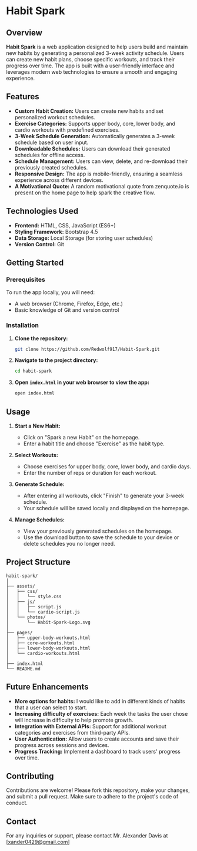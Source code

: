 # Habit Spark

## Overview

**Habit Spark** is a web application designed to help users build and maintain new habits by generating a personalized 3-week activity schedule. Users can create new habit plans, choose specific workouts, and track their progress over time. The app is built with a user-friendly interface and leverages modern web technologies to ensure a smooth and engaging experience.

## Features

- **Custom Habit Creation:** Users can create new habits and set personalized workout schedules.
- **Exercise Categories:** Supports upper body, core, lower body, and cardio workouts with predefined exercises.
- **3-Week Schedule Generation:** Automatically generates a 3-week schedule based on user input.
- **Downloadable Schedules:** Users can download their generated schedules for offline access.
- **Schedule Management:** Users can view, delete, and re-download their previously created schedules.
- **Responsive Design:** The app is mobile-friendly, ensuring a seamless experience across different devices.
- **A Motivational Quote:** A random motivational quote from zenquote.io is present on the home page to help spark the creative flow.

## Technologies Used

- **Frontend:** HTML, CSS, JavaScript (ES6+)
- **Styling Framework:** Bootstrap 4.5
- **Data Storage:** Local Storage (for storing user schedules)
- **Version Control:** Git

## Getting Started

### Prerequisites

To run the app locally, you will need:

- A web browser (Chrome, Firefox, Edge, etc.)
- Basic knowledge of Git and version control

### Installation

1. **Clone the repository:**
   ```bash
   git clone https://github.com/Redwolf917/Habit-Spark.git
   ```

2. **Navigate to the project directory:**
   ```bash
   cd habit-spark
   ```

3. **Open `index.html` in your web browser to view the app:**
   ```bash
   open index.html
   ```

## Usage

1. **Start a New Habit:**
   - Click on "Spark a new Habit" on the homepage.
   - Enter a habit title and choose "Exercise" as the habit type.

2. **Select Workouts:**
   - Choose exercises for upper body, core, lower body, and cardio days.
   - Enter the number of reps or duration for each workout.

3. **Generate Schedule:**
   - After entering all workouts, click "Finish" to generate your 3-week schedule.
   - Your schedule will be saved locally and displayed on the homepage.

4. **Manage Schedules:**
   - View your previously generated schedules on the homepage.
   - Use the download button to save the schedule to your device or delete schedules you no longer need.

## Project Structure

```
habit-spark/
│
├── assets/
│   ├── css/
│   │   └── style.css
│   ├── js/
│   │   ├── script.js
│   │   └── cardio-script.js
│   └── photos/
│       └── Habit-Spark-Logo.svg
│
├── pages/
│   ├── upper-body-workouts.html
│   ├── core-workouts.html
│   ├── lower-body-workouts.html
│   └── cardio-workouts.html
│
├── index.html
└── README.md
```

## Future Enhancements

- **More options for habits:** I would like to add in different kinds of habits that a user can select to start.
- **Increasing difficulty of exercises:** Each week the tasks the user chose will increase in difficulty to help promote growth.
- **Integration with External APIs:** Support for additional workout categories and exercises from third-party APIs.
- **User Authentication:** Allow users to create accounts and save their progress across sessions and devices.
- **Progress Tracking:** Implement a dashboard to track users' progress over time.

## Contributing

Contributions are welcome! Please fork this repository, make your changes, and submit a pull request. Make sure to adhere to the project's code of conduct.

## Contact

For any inquiries or support, please contact Mr. Alexander Davis at [xander0429@gmail.com]
